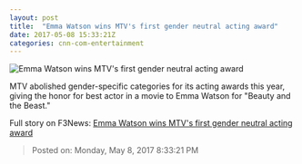```yaml
---
layout: post
title:  "Emma Watson wins MTV's first gender neutral acting award"
date: 2017-05-08 15:33:21Z
categories: cnn-com-entertainment
---
```


![Emma Watson wins MTV's first gender neutral acting award](http://i2.cdn.cnn.com/cnnnext/dam/assets/170508042950-emma-watson-mtv-movie-awards-super-tease.jpg)

MTV abolished gender-specific categories for its acting awards this year, giving the honor for best actor in a movie to Emma Watson for "Beauty and the Beast."


Full story on F3News: [Emma Watson wins MTV's first gender neutral acting award](http://www.f3nws.com/n/RXYzqD)

> Posted on: Monday, May 8, 2017 8:33:21 PM
